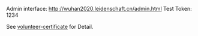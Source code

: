 
Admin interface: http://wuhan2020.leidenschaft.cn/admin.html
Test Token: 1234

See [volunteer-certificate](https://github.com/zhaofeng-shu33/volunteer-certificate/tree/master/frontend) for Detail.
